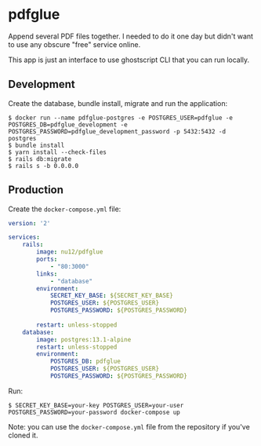 # pdfglue

Append several PDF files together. I needed to do it one day but didn't want to use any obscure "free" service online. 

This app is just an interface to use ghostscript CLI that you can run locally.

## Development

Create the database, bundle install, migrate and run the application:

```shell
$ docker run --name pdfglue-postgres -e POSTGRES_USER=pdfglue -e POSTGRES_DB=pdfglue_development -e POSTGRES_PASSWORD=pdfglue_development_password -p 5432:5432 -d postgres
$ bundle install
$ yarn install --check-files
$ rails db:migrate
$ rails s -b 0.0.0.0
```

## Production

Create the `docker-compose.yml` file:

```yml
version: '2'

services: 
    rails:
        image: nu12/pdfglue
        ports: 
            - "80:3000"
        links:
            - "database"
        environment: 
            SECRET_KEY_BASE: ${SECRET_KEY_BASE}
            POSTGRES_USER: ${POSTGRES_USER}
            POSTGRES_PASSWORD: ${POSTGRES_PASSWORD}
            
        restart: unless-stopped
    database:
        image: postgres:13.1-alpine
        restart: unless-stopped
        environment: 
            POSTGRES_DB: pdfglue
            POSTGRES_USER: ${POSTGRES_USER}
            POSTGRES_PASSWORD: ${POSTGRES_PASSWORD}
```

Run: 

```shell
$ SECRET_KEY_BASE=your-key POSTGRES_USER=your-user POSTGRES_PASSWORD=your-password docker-compose up
```

Note: you can use the `docker-compose.yml` file from the repository if you've cloned it.